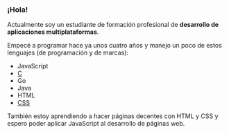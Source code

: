 ### ¡Hola!

Actualmente soy un estudiante de formación profesional de **desarrollo de aplicaciones multiplataformas**.

Empecé a programar hace ya unos cuatro años y manejo un poco de estos lenguajes (de programación y de marcas):
- JavaScript
- [C](https://github.com/joseanpdp/programas-c)
- Go
- Java
- HTML
- [CSS](https://github.com/joseanpdp/grid)

También estoy aprendiendo a hacer páginas decentes con HTML y CSS y espero poder aplicar JavaScript al desarrollo de páginas web.
